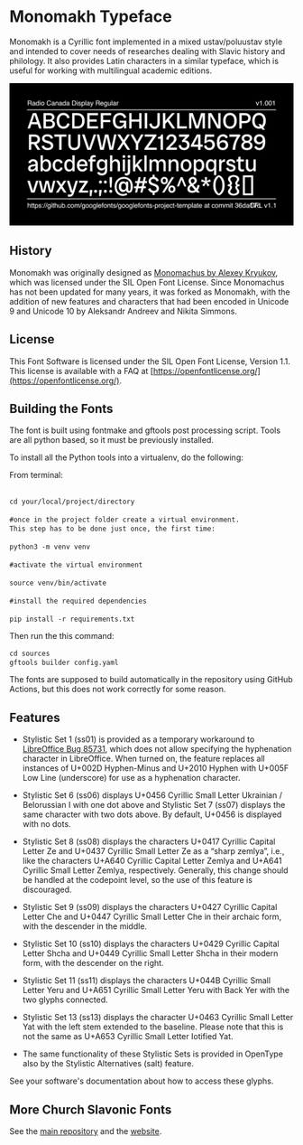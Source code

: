 # Monomakh Typeface

Monomakh  is a Cyrillic font implemented in a mixed ustav/poluustav style and intended to cover needs of researches dealing with Slavic history and philology. It also provides Latin characters in a similar typeface, which is useful for working with multilingual academic editions.

![Sample Image](documentation/image2.png)

## History

Monomakh was originally designed as [Monomachus by Alexey Kryukov](https://github.com/akryukov/monomachus), which was licensed under the SIL Open Font License. Since Monomachus has not been updated for many years, it was forked as Monomakh, with the addition of new features and characters that had been encoded in Unicode 9 and Unicode 10 by Aleksandr Andreev and Nikita Simmons.

## License

This Font Software is licensed under the SIL Open Font License,
Version 1.1. This license is available with a FAQ at
[https://openfontlicense.org/](https://openfontlicense.org/).

## Building the Fonts

The font is built using fontmake and gftools post processing script. Tools are all python based, so it must be previously installed.

To install all the Python tools into a virtualenv, do the following:

From terminal:

```

cd your/local/project/directory

#once in the project folder create a virtual environment. 
This step has to be done just once, the first time:

python3 -m venv venv

#activate the virtual environment

source venv/bin/activate

#install the required dependencies

pip install -r requirements.txt

```

Then run the this command:

```
cd sources
gftools builder config.yaml
```

The fonts are supposed to build automatically in the repository 
using GitHub Actions, but this does not work correctly 
for some reason.

## Features

* Stylistic Set 1 (ss01) is provided as a temporary workaround to [LibreOffice Bug 85731](https://bugs.documentfoundation.org/show_bug.cgi?id=85731), which does not allow specifying the hyphenation character in LibreOffice. When turned on, the feature replaces all instances of U+002D
Hyphen-Minus and U+2010 Hyphen with U+005F Low Line (underscore)
for use as a hyphenation character.

* Stylistic Set 6 (ss06) displays U+0456 Cyrillic Small Letter Ukrainian / Belorussian I with one dot above and Stylistic Set 7 (ss07) displays the same character with two dots above. By default, U+0456 is displayed with no
dots.

* Stylistic Set 8 (ss08) displays the characters U+0417 Cyrillic Capital Letter Ze and U+0437 Cyrillic Small Letter Ze as a “sharp zemlya”, i.e., like the characters U+A640 Cyrillic Capital Letter Zemlya and U+A641 Cyrillic Small Letter Zemlya, respectively. Generally, this change should be handled at the codepoint level, so the use of this feature is discouraged.

* Stylistic Set 9 (ss09) displays the characters U+0427 Cyrillic Capital Letter Che and U+0447 Cyrillic Small Letter Che in their archaic form, with the descender in the middle.

* Stylistic Set 10 (ss10) displays the characters U+0429 Cyrillic Capital Letter Shcha and U+0449 Cyrillic Small Letter Shcha in their modern form, with the descender on the right.

* Stylistic Set 11 (ss11) displays the characters U+044B Cyrillic Small Letter Yeru and U+A651 Cyrillic Small Letter Yeru with Back Yer with the two glyphs connected.

* Stylistic Set 13 (ss13) displays the character U+0463 Cyrillic Small Letter Yat with the left stem extended to the baseline. Please note that this is not the same as U+A653 Cyrillic Small Letter Iotified Yat.

* The same functionality of these Stylistic Sets is provided in OpenType also by the Stylistic Alternatives (salt) feature.

See your software's documentation about how to access these glyphs.

## More Church Slavonic Fonts

See the [main repository](https://github.com/typiconman/fonts-cu/) and the [website](https://sci.ponomar.net/fonts.html).
